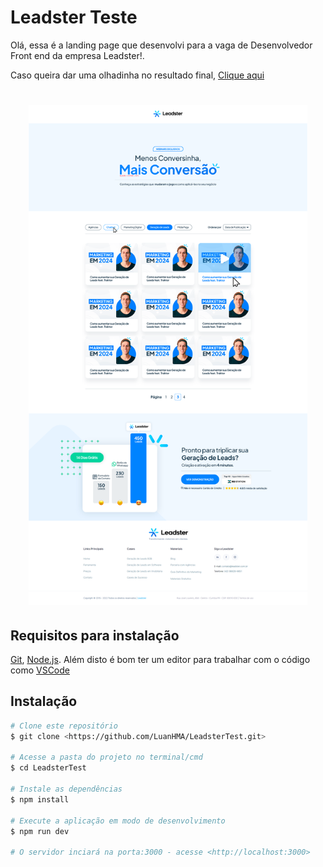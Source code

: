 # Leadster Teste

<p>Olá, essa é a landing page que desenvolvi para a vaga de Desenvolvedor Front end da empresa Leadster!.</p>

<p>Caso queira dar uma olhadinha no resultado final, <a href="https://luanhma-leadster-test.vercel.app/" target="_blank_">Clique aqui</a>

<h1 align="center"> 
   <img alt="Preview da Landing Page" title="Leadster Landing Page" src="./src/app/assets/preview.png" height="800"/>
</h1>

## Requisitos para instalação

[Git](https://git-scm.com), [Node.js](https://nodejs.org/en/).
Além disto é bom ter um editor para trabalhar com o código como [VSCode](https://code.visualstudio.com/)

## Instalação

```bash
# Clone este repositório
$ git clone <https://github.com/LuanHMA/LeadsterTest.git>

# Acesse a pasta do projeto no terminal/cmd
$ cd LeadsterTest

# Instale as dependências
$ npm install

# Execute a aplicação em modo de desenvolvimento
$ npm run dev

# O servidor inciará na porta:3000 - acesse <http://localhost:3000>
```

